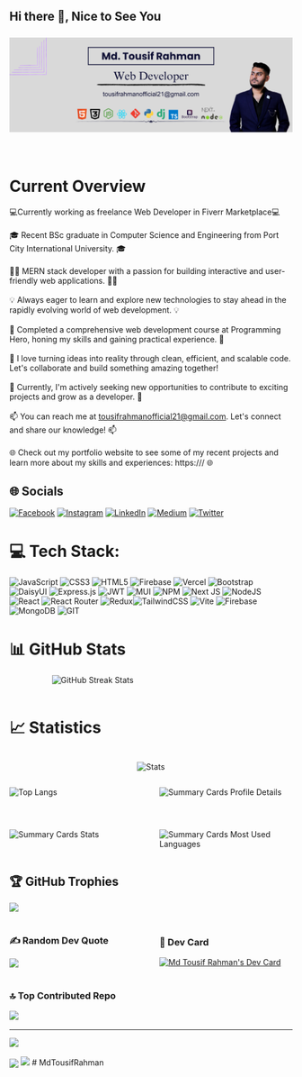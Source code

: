 ## Hi there 👋, Nice to See You<br><br>![I'm a MERN Stack Developer](./assets/coverPic.png)

<br>

# Current Overview

💻Currently working as freelance Web Developer in Fiverr Marketplace💻 <br/> </br>
🎓 Recent BSc graduate in Computer Science and Engineering from Port City International University. 🎓<br><br>👩‍💻 MERN stack developer with a passion for building interactive and user-friendly web applications. 👩‍💻<br><br>💡 Always eager to learn and explore new technologies to stay ahead in the rapidly evolving world of web development. 💡<br><br>🌟 Completed a comprehensive web development course at Programming Hero, honing my skills and gaining practical experience. 🌟<br><br>🚀 I love turning ideas into reality through clean, efficient, and scalable code. Let's collaborate and build something amazing together! <br><br>🌱 Currently, I'm actively seeking new opportunities to contribute to exciting projects and grow as a developer. 🌱<br><br>📫 You can reach me at tousifrahmanofficial21@gmail.com. Let's connect and share our knowledge! 📫<br><br>🌐 Check out my portfolio website to see some of my recent projects and learn more about my skills and experiences: https:/// 🌐
<br>

## 🌐 Socials

[![Facebook](https://img.shields.io/badge/Facebook-%231877F2.svg?logo=Facebook&logoColor=white)](https://www.facebook.com/tousifrahmanofficial) [![Instagram](https://img.shields.io/badge/Instagram-%23E4405F.svg?logo=Instagram&logoColor=white)](https://www.instagram.com/rahman_tousif/) [![LinkedIn](https://img.shields.io/badge/LinkedIn-%230077B5.svg?logo=linkedin&logoColor=white)](https://www.linkedin.com/in/tousif-rahman-79881720a/) [![Medium](https://img.shields.io/badge/Medium-12100E?logo=medium&logoColor=white)](https://medium.com/@@moriam15-12880) [![Twitter](https://img.shields.io/badge/Twitter-%231DA1F2.svg?logo=Twitter&logoColor=white)](https://x.com/TousifR03827279)

# 💻 Tech Stack:

![JavaScript](https://img.shields.io/badge/javascript-%23323330.svg?style=for-the-badge&logo=javascript&logoColor=%23F7DF1E) ![CSS3](https://img.shields.io/badge/css3-%231572B6.svg?style=for-the-badge&logo=css3&logoColor=white) ![HTML5](https://img.shields.io/badge/html5-%23E34F26.svg?style=for-the-badge&logo=html5&logoColor=white) ![Firebase](https://img.shields.io/badge/firebase-%23039BE5.svg?style=for-the-badge&logo=firebase) ![Vercel](https://img.shields.io/badge/vercel-%23000000.svg?style=for-the-badge&logo=vercel&logoColor=white) ![Bootstrap](https://img.shields.io/badge/bootstrap-%238511FA.svg?style=for-the-badge&logo=bootstrap&logoColor=white) ![DaisyUI](https://img.shields.io/badge/daisyui-5A0EF8?style=for-the-badge&logo=daisyui&logoColor=white) ![Express.js](https://img.shields.io/badge/express.js-%23404d59.svg?style=for-the-badge&logo=express&logoColor=%2361DAFB) ![JWT](https://img.shields.io/badge/JWT-black?style=for-the-badge&logo=JSON%20web%20tokens) ![MUI](https://img.shields.io/badge/MUI-%230081CB.svg?style=for-the-badge&logo=mui&logoColor=white) ![NPM](https://img.shields.io/badge/NPM-%23CB3837.svg?style=for-the-badge&logo=npm&logoColor=white) ![Next JS](https://img.shields.io/badge/Next-black?style=for-the-badge&logo=next.js&logoColor=white) ![NodeJS](https://img.shields.io/badge/node.js-6DA55F?style=for-the-badge&logo=node.js&logoColor=white) ![React](https://img.shields.io/badge/react-%2320232a.svg?style=for-the-badge&logo=react&logoColor=%2361DAFB) ![React Router](https://img.shields.io/badge/React_Router-CA4245?style=for-the-badge&logo=react-router&logoColor=white) ![Redux](https://img.shields.io/badge/redux-%23593d88.svg?style=for-the-badge&logo=redux&logoColor=white)![TailwindCSS](https://img.shields.io/badge/tailwindcss-%2338B2AC.svg?style=for-the-badge&logo=tailwind-css&logoColor=white) ![Vite](https://img.shields.io/badge/vite-%23646CFF.svg?style=for-the-badge&logo=vite&logoColor=white) ![Firebase](https://img.shields.io/badge/Firebase-039BE5?style=for-the-badge&logo=Firebase&logoColor=white) ![MongoDB](https://img.shields.io/badge/MongoDB-%234ea94b.svg?style=for-the-badge&logo=mongodb&logoColor=white) ![GIT](https://img.shields.io/badge/Git-fc6d26?style=for-the-badge&logo=git&logoColor=white)

<!-- Proudly created with GPRM ( https://gprm.itsvg.in ) -->

# 📊 GitHub Stats

<div style="display: flex; justify-content: center;">
    <img src="https://github-readme-streak-stats.herokuapp.com/?user=devtousif&theme=midnight-purple&hide_border=false" width=70% alt="GitHub Streak Stats" />
</div>
<br>

# 📈 Statistics

</hr>

<div style="display: flex; justify-content: center;">

![Stats](https://github-readme-stats.vercel.app/api?username=devtousif&theme=dark&show_icons=true)

</div>

<div style="display: grid; grid-template-columns: repeat(2, 1fr); grid-gap: 30px; ">

![Top Langs](https://github-readme-stats.vercel.app/api/top-langs/?username=devtousif&theme=dark&layout=compact)

![Summary Cards Profile Details](https://github-profile-summary-cards.vercel.app/api/cards/profile-details?username=devtousif&theme=dracula)


![Summary Cards Stats](https://github-profile-summary-cards.vercel.app/api/cards/stats?username=devtousif&theme=dracula)

![Summary Cards Most Used Languages](https://github-profile-summary-cards.vercel.app/api/cards/most-commit-language?username=devtousif&theme=dracula)

</div>

## 🏆 GitHub Trophies

![](https://github-profile-trophy.vercel.app/?username=devtousif&theme=radical&no-frame=false&no-bg=false&margin-w=4)

<div style="display:flex; justify-content: space-between;
  align-items: center;">

<div style="width:50%;">

### ✍️ Random Dev Quote

![](https://quotes-github-readme.vercel.app/api?type=vetical&theme=radical)

</div>

<div style="width:50%; margin-left: 30px;">

### 📓 Dev Card

<a href="https://app.daily.dev/devtousif"><img src="https://api.daily.dev/devcards/v2/Ee03n0kEZ01HFG7xeIENs.png?type=default&r=6jk" width="356" alt="Md Tousif Rahman's Dev Card"/></a>

</div>

</div>

### 🔝 Top Contributed Repo

![](https://github-contributor-stats.vercel.app/api?username=devtousif&limit=5&theme=tokyonight&combine_all_yearly_contributions=true)

---

[![](https://visitcount.itsvg.in/api?id=devtousif&icon=5&color=11)](https://visitcount.itsvg.in)

<img align="center" src="https://github-readme-activity-graph.vercel.app/graph?username=devtousif&theme=dracula"/>

<img src="https://raw.githubusercontent.com/Trilokia/Trilokia/379277808c61ef204768a61bbc5d25bc7798ccf1/bottom_header.svg" />
#   M d T o u s i f R a h m a n 
 
 